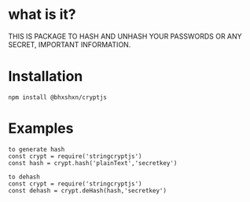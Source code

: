 # what is it?

THIS IS PACKAGE TO HASH AND UNHASH YOUR PASSWORDS OR ANY SECRET, IMPORTANT INFORMATION.

# Installation 

`npm install @bhxshxn/cryptjs`

# Examples
```
to generate hash
const crypt = require('stringcryptjs')
const hash = crypt.hash('plainText','secretkey')

to dehash
const crypt = require('stringcryptjs')
const dehash = crypt.deHash(hash,'secretkey')
```
